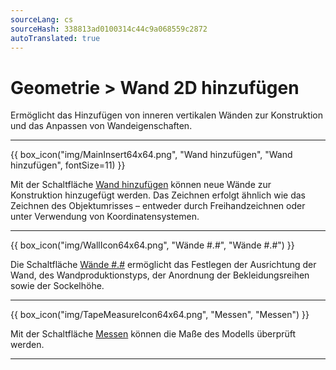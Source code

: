 ```yaml
---
sourceLang: cs
sourceHash: 338813ad0100314c44c9a068559c2872
autoTranslated: true
---
```


# Geometrie &gt; Wand 2D hinzufügen

<p>Ermöglicht das Hinzufügen von inneren vertikalen Wänden zur Konstruktion und das Anpassen von Wandeigenschaften.</p>

<hr class="main">

<p>
{{ box_icon("img/MainInsert64x64.png", "Wand hinzufügen", "Wand hinzufügen", fontSize=11) }}
</p>

<p>Mit der Schaltfläche <u>Wand hinzufügen</u> können neue Wände zur Konstruktion hinzugefügt werden. Das Zeichnen erfolgt ähnlich wie das Zeichnen des Objektumrisses – entweder durch Freihandzeichnen oder unter Verwendung von Koordinatensystemen.</p>

<hr class="main">

<p>
{{ box_icon("img/WallIcon64x64.png", "Wände #.#", "Wände #.#") }}
</p>

<p>Die Schaltfläche <u>Wände #.#</u> ermöglicht das Festlegen der Ausrichtung der Wand, des Wandproduktionstyps, der Anordnung der Bekleidungsreihen sowie der Sockelhöhe.</p>

<hr class="main">

<p>
{{ box_icon("img/TapeMeasureIcon64x64.png", "Messen", "Messen") }}
</p>

<p>Mit der Schaltfläche <u>Messen</u> können die Maße des Modells überprüft werden.</p>

<hr class="main">

<!-- product: HiStruct Building Configurator -->
